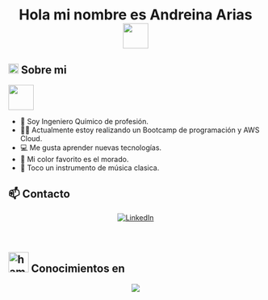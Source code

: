 <h1 align="center">
    Hola mi nombre es Andreina Arias <img src="https://media.giphy.com/media/mGcNjsfWAjY5AEZNw6/giphy.gif" width="50"
</h1>

## <img alt="hi-star" src="https://media.giphy.com/media/ObNTw8Uzwy6KQ/giphy.gif" width="20"> Sobre mi
<img src="https://media.giphy.com/media/VgCDAzcKvsR6OM0uWg/giphy.gif" width="50"> 

- :school: Soy Ingeniero Químico de profesión.
- :woman_student: Actualmente estoy realizando un Bootcamp de programación y AWS Cloud.
- :computer: Me gusta aprender nuevas tecnologías.
- :rainbow: Mi color favorito es el morado.
- :violin: Toco un instrumento de música clasica.

## :mailbox: Contacto

<p align="center">
  <a href="https://www.linkedin.com/in/andreina-arias/">
    <img src="https://skillicons.dev/icons?i=linkedin" alt="LinkedIn" />
  </a>
</p>

<br>

## <img alt="hammer-wrench" src="https://media.giphy.com/media/jSKBmKkvo2dPQQtsR1/giphy.gif" width="40"> Conocimientos en

<p align="center">
  <a href="https://skillicons.dev">
    <img src="https://skillicons.dev/icons?i=bootstrap,css,git,html,php,sql,javascript,vscode,python,power bi"/>
  </a>
</p>

<br/>







